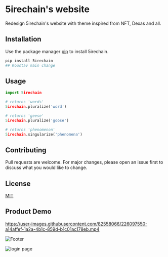 # 5irechain's website

Redesign 5irechain's website with theme inspired from NFT, Dexas and all.

<!-- shreya -->

## Installation

Use the package manager [pip](https://pip.pypa.io/en/stable/) to install 5irechain.

```bash
pip install 5irechain
## Koustav main change
```

## Usage

```python
import 5irechain

# returns 'words'
5irechain.pluralize('word')

# returns 'geese'
5irechain.pluralize('goose')

# returns 'phenomenon'
5irechain.singularize('phenomena')
```

## Contributing

Pull requests are welcome. For major changes, please open an issue first
to discuss what you would like to change.

## License
[MIT](https://choosealicense.com/licenses/mit/)

## Product Demo


https://user-images.githubusercontent.com/82558066/226097550-a14affef-1a2a-4b1c-859d-b1c01ac178eb.mp4

![Footer](https://user-images.githubusercontent.com/82558066/226097445-bb8e5e5b-7a81-4a5b-a711-7b84585505db.png)

![login page](https://user-images.githubusercontent.com/82558066/226097513-94533b8e-9f6f-4607-87b8-e4ab0df2db7c.png)
